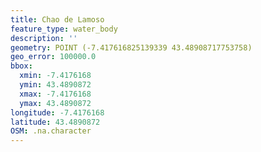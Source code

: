 ```yaml
---
title: Chao de Lamoso
feature_type: water_body
description: ''
geometry: POINT (-7.417616825139339 43.48908717753758)
geo_error: 100000.0
bbox:
  xmin: -7.4176168
  ymin: 43.4890872
  xmax: -7.4176168
  ymax: 43.4890872
longitude: -7.4176168
latitude: 43.4890872
OSM: .na.character
---
```

